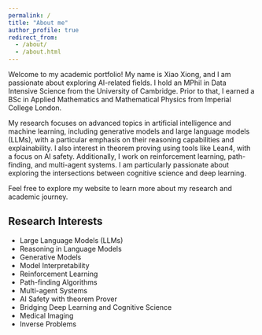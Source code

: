 ```yaml
---
permalink: /
title: "About me"
author_profile: true
redirect_from: 
  - /about/
  - /about.html
---
```

Welcome to my academic portfolio! My name is Xiao Xiong, and I am passionate about exploring AI-related fields. I hold an MPhil in Data Intensive Science from the University of Cambridge. Prior to that, I earned a BSc in Applied Mathematics and Mathematical Physics from Imperial College London.

My research focuses on advanced topics in artificial intelligence and machine learning, including generative models and large language models (LLMs), with a particular emphasis on their reasoning capabilities and explainability. I also interest in theorem proving using tools like Lean4, with a focus on AI safety. Additionally, I work on reinforcement learning, path-finding, and multi-agent systems. I am particularly passionate about exploring the intersections between cognitive science and deep learning.

Feel free to explore my website to learn more about my research and academic journey. 


## Research Interests

- Large Language Models (LLMs)
- Reasoning in Language Models
- Generative Models
- Model Interpretability
- Reinforcement Learning
- Path-finding Algorithms
- Multi-agent Systems
- AI Safety with theorem Prover
- Bridging Deep Learning and Cognitive Science
- Medical Imaging 
- Inverse Problems
